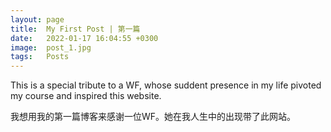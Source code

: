 ```yaml
---
layout: page
title:  My First Post | 第一篇
date:   2022-01-17 16:04:55 +0300
image:  post_1.jpg
tags:   Posts
---
```


This is a special tribute to a WF, whose suddent presence in my life pivoted my course and inspired this website. 

我想用我的第一篇博客来感谢一位WF。她在我人生中的出现带了此网站。